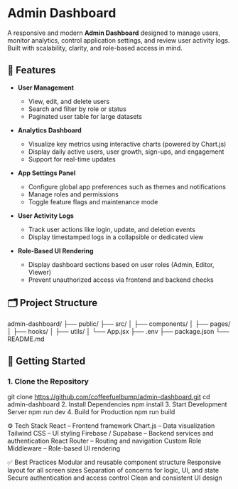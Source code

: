 # Admin Dashboard

A responsive and modern **Admin Dashboard** designed to manage users, monitor analytics, control application settings, and review user activity logs. Built with scalability, clarity, and role-based access in mind.

## 🔧 Features

- **User Management**
  - View, edit, and delete users
  - Search and filter by role or status
  - Paginated user table for large datasets

- **Analytics Dashboard**
  - Visualize key metrics using interactive charts (powered by Chart.js)
  - Display daily active users, user growth, sign-ups, and engagement
  - Support for real-time updates

- **App Settings Panel**
  - Configure global app preferences such as themes and notifications
  - Manage roles and permissions
  - Toggle feature flags and maintenance mode

- **User Activity Logs**
  - Track user actions like login, update, and deletion events
  - Display timestamped logs in a collapsible or dedicated view

- **Role-Based UI Rendering**
  - Display dashboard sections based on user roles (Admin, Editor, Viewer)
  - Prevent unauthorized access via frontend and backend checks

## 🗂️ Project Structure

admin-dashboard/
├── public/
├── src/
│ ├── components/
│ ├── pages/
│ ├── hooks/
│ ├── utils/
│ └── App.jsx
├── .env
├── package.json
└── README.md


## 🚀 Getting Started

### 1. Clone the Repository


git clone https://github.com/coffeefuelbump/admin-dashboard.git
cd admin-dashboard
2. Install Dependencies
npm install
3. Start Development Server
npm run dev
4. Build for Production
npm run build

⚙️ Tech Stack
React – Frontend framework
Chart.js – Data visualization
Tailwind CSS – UI styling
Firebase / Supabase – Backend services and authentication
React Router – Routing and navigation
Custom Role Middleware – Role-based UI rendering

✅ Best Practices
Modular and reusable component structure
Responsive layout for all screen sizes
Separation of concerns for logic, UI, and state
Secure authentication and access control
Clean and consistent UI design
